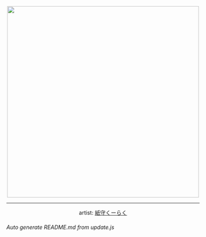 
<p align="center">
  <img width="500" src="https://nekos.best/api/v2/neko/0603.png">
  <hr/>
  <center>
    artist: <a href="https://www.pixiv.net/en/artworks/95554720">紙守くーらく</a>
  </center>
</p>


###### Auto generate README.md from update.js


